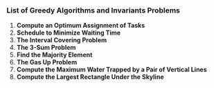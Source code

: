 ### List of Greedy Algorithms and Invariants Problems

1. **Compute an Optimum Assignment of Tasks**
2. **Schedule to Minimize Waiting Time**
3. **The Interval Covering Problem**
4. **The 3-Sum Problem**
5. **Find the Majority Element**
6. **The Gas Up Problem**
7. **Compute the Maximum Water Trapped by a Pair of Vertical Lines**
8. **Compute the Largest Rectangle Under the Skyline**
